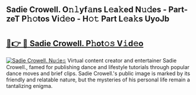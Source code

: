 ## Sadie Crowell. O𝚗𝚕yf𝚊ns L𝚎a𝚔ed N𝚞𝚍es - Part-zeT P𝚑𝚘tos Vi𝚍𝚎o - H𝚘𝚝 Part L𝚎a𝚔s UyoJb

# <h2><a href="http://kf6nq57.oniu.top/?m=Sadie+Crowell.">🔗👉 🔴 Sadie Crowell. P𝚑ot𝚘𝚜 V𝚒d𝚎o</a></h2>

[![Sadie Crowell. Nu𝚍e𝚜](https://i.imgur.com/0qMVB7G.gif)](http://kf6nq57.oniu.top/?m=Sadie+Crowell.)
Virtual content creator and entertainer Sadie Crowell., famed for publishing dance and lifestyle tutorials through popular dance moves and brief clips. Sadie Crowell.'s public image is marked by its friendly and relatable nature, but the mysteries of his personal life remain a tantalizing enigma.  
